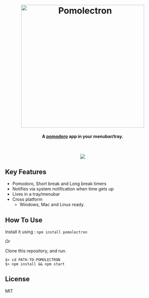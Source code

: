 <h1 align="center">
  <br>
  <a href="https://github.com/amitmerchant1990/pomolectron"><img src="https://raw.githubusercontent.com/amitmerchant1990/pomolectron/master/res/pomolectron-transparent.png" alt="Pomolectron" width="400"></a>
  <br>
</h1>

<h4 align="center">A <a href="https://en.wikipedia.org/wiki/Pomodoro_Technique" target="_blank">pomodoro</a> app in your menubar/tray.</h4>

<br>

<p align="center">
  <img src="https://raw.githubusercontent.com/amitmerchant1990/pomolectron/master/res/pomodoro.PNG"/>
</p>

## Key Features

* Pomodoro, Short break and Long break timers
* Notifies via system notification when time gets up
* Lives in a tray/menubar
* Cross platform
  - Windows, Mac and Linux ready.

## How To Use

Install it using : `npm install pomolectron`

*Or*

Clone this repository, and run.

```
$> cd PATH-TO-POMOLECTRON
$> npm install && npm start
```

## License

MIT
